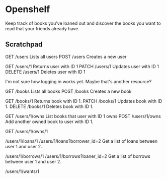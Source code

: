 # Openshelf

Keep track of books you've loaned out and discover the books you want to read
that your friends already have.

## Scratchpad

GET /users Lists all users
POST /users Creates a new user

GET /users/1 Returns user with ID 1
PATCH /users/1 Updates user with ID 1
DELETE /users/1 Deletes user with ID 1

I'm not sure how logging in works yet. Maybe that's another resource?

GET /books Lists all books
POST /books Creates a new book

GET /books/1 Returns book with ID 1.
PATCH /books/1 Updates book with ID 1.
DELETE /books/1 Deletes book with ID 1.

GET /users/1/owns List books that user with ID 1 owns
POST /users/1/owns Add another owned book to user with ID 1.

GET /users/1/owns/1 



/users/1/loans/1
/users/1/loans?borrower_id=2 Get a list of loans between user 1 and user 2.

/users/1/borrows/1
/users/1/borrows?loaner_id=2 Get a list of borrows between user 1 and user 2.


/users/1/wants/1

